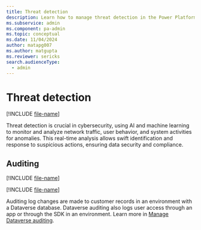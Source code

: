 ```yaml
---
title: Threat detection
description: Learn how to manage threat detection in the Power Platform admin center.
ms.subservice: admin
ms.component: pa-admin
ms.topic: conceptual
ms.date: 11/04/2024
author: matapg007
ms.author: matgupta
ms.reviewer: sericks
search.audienceType: 
  - admin
---
```


# Threat detection
[!INCLUDE [file-name](~/../shared-content/shared/preview-includes/preview-banner.md)]
                                                  
Threat detection is crucial in cybersecurity, using AI and machine learning to monitor and analyze network traffic, user behavior, and system activities for anomalies. This real-time analysis allows swift identification and response to suspicious actions, ensuring data security and compliance.

## Auditing
[!INCLUDE [file-name](~/../shared-content/shared/preview-includes/preview-banner-section.md)]

[!INCLUDE [file-name](~/../shared-content/shared/preview-includes/preview-note-pp.md)]

Auditing log changes are made to customer records in an environment with a Dataverse database. Dataverse auditing also logs user access through an app or through the SDK in an environment. Learn more in [Manage Dataverse auditing](../manage-dataverse-auditing.md).

